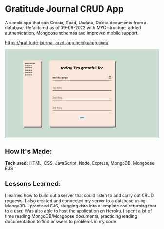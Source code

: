 # Gratitude Journal CRUD App
A simple app that can Create, Read, Update, Delete documents from a database.
Refactored as of 09-08-2022 with MVC structure, added authentication, Mongoose schemas and improved mobile support.

https://gratitude-journal-crud-app.herokuapp.com/

![Screenshot](gratitude-journal.png)

## How It's Made:

**Tech used:** HTML, CSS, JavaScript, Node, Express, MongoDB, Mongoose EJS

## Lessons Learned:

I learned how to build out a server that could listen to and carry out CRUD requests. I also created and connected my server to a database using MongoDB. I practiced EJS, plugging data into a template and returning that to a user. Was also able to host the application on Heroku. I spent a lot of time reading MongoDB/Mongoose documents, practicing reading documentation to find answers to problems in my code.
